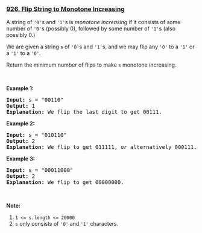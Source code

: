 ### [926. Flip String to Monotone Increasing](https://leetcode.com/problems/flip-string-to-monotone-increasing/)

<p>A string of <code>'0'</code>s and <code>'1'</code>s is <em>monotone increasing</em> if it consists of some number of <code>'0'</code>s (possibly 0), followed by some number of <code>'1'</code>s (also possibly 0.)</p>

<p>We are given a string <code>s</code> of <code>'0'</code>s and <code>'1'</code>s, and we may flip any <code>'0'</code> to a <code>'1'</code> or a <code>'1'</code> to a <code>'0'</code>.</p>

<p>Return the minimum number of flips to make <code>s</code>&nbsp;monotone increasing.</p>

<p>&nbsp;</p>

<div>
<p><strong>Example 1:</strong></p>

<pre><strong>Input: </strong>s = <span id="example-input-1-1">"00110"</span>
<strong>Output: </strong><span id="example-output-1">1</span>
<strong>Explanation: </strong>We flip the last digit to get 00111.
</pre>

<div>
<p><strong>Example 2:</strong></p>

<pre><strong>Input: </strong>s = <span id="example-input-2-1">"010110"</span>
<strong>Output: </strong><span id="example-output-2">2</span>
<strong>Explanation: </strong>We flip to get 011111, or alternatively 000111.
</pre>

<div>
<p><strong>Example 3:</strong></p>

<pre><strong>Input: </strong>s = <span id="example-input-3-1">"00011000"</span>
<strong>Output: </strong><span id="example-output-3">2</span>
<strong>Explanation: </strong>We flip to get 00000000.
</pre>

<p>&nbsp;</p>

<p><strong><span>Note:</span></strong></p>

<ol>
	<li><code>1 &lt;= s.length &lt;= 20000</code></li>
	<li><code>s</code> only consists of <code>'0'</code> and <code>'1'</code> characters.</li>
</ol>
</div>
</div>
</div>


